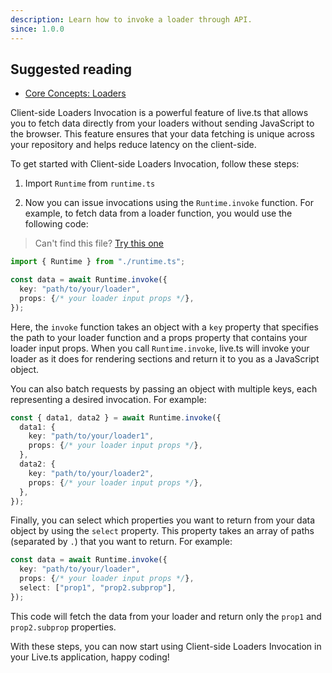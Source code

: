 ```yaml
---
description: Learn how to invoke a loader through API.
since: 1.0.0
---
```


## Suggested reading

- [Core Concepts: Loaders](/docs/en/concepts/loader)

Client-side Loaders Invocation is a powerful feature of live.ts that allows you
to fetch data directly from your loaders without sending JavaScript to the
browser. This feature ensures that your data fetching is unique across your
repository and helps reduce latency on the client-side.

To get started with Client-side Loaders Invocation, follow these steps:

1. Import `Runtime` from `runtime.ts`

2. Now you can issue invocations using the `Runtime.invoke` function. For
   example, to fetch data from a loader function, you would use the following
   code:

> Can't find this file?
> [Try this one](https://github.com/deco-sites/fashion/blob/main/runtime.ts)

```ts
import { Runtime } from "./runtime.ts";

const data = await Runtime.invoke({
  key: "path/to/your/loader",
  props: {/* your loader input props */},
});
```

Here, the `invoke` function takes an object with a `key` property that specifies
the path to your loader function and a props property that contains your loader
input props. When you call `Runtime.invoke`, live.ts will invoke your loader as
it does for rendering sections and return it to you as a JavaScript object.

You can also batch requests by passing an object with multiple keys, each
representing a desired invocation. For example:

```ts
const { data1, data2 } = await Runtime.invoke({
  data1: {
    key: "path/to/your/loader1",
    props: {/* your loader input props */},
  },
  data2: {
    key: "path/to/your/loader2",
    props: {/* your loader input props */},
  },
});
```

Finally, you can select which properties you want to return from your data
object by using the `select` property. This property takes an array of paths
(separated by `.`) that you want to return. For example:

```ts
const data = await Runtime.invoke({
  key: "path/to/your/loader",
  props: {/* your loader input props */},
  select: ["prop1", "prop2.subprop"],
});
```

This code will fetch the data from your loader and return only the `prop1` and
`prop2.subprop` properties.

With these steps, you can now start using Client-side Loaders Invocation in your
Live.ts application, happy coding!
